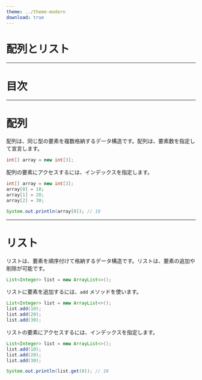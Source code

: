 ```yaml
---
theme: ../theme-modern
download: true
---
```


# 配列とリスト

---

# 目次

<Toc maxDepth="1"></Toc>

---

# 配列

配列は、同じ型の要素を複数格納するデータ構造です。配列は、要素数を指定して宣言します。

```java
int[] array = new int[3];
```

配列の要素にアクセスするには、インデックスを指定します。

```java
int[] array = new int[3];
array[0] = 10;
array[1] = 20;
array[2] = 30;

System.out.println(array[0]); // 10
```

---

# リスト

リストは、要素を順序付けて格納するデータ構造です。リストは、要素の追加や削除が可能です。

```java
List<Integer> list = new ArrayList<>();
```

リストに要素を追加するには、`add` メソッドを使います。

```java
List<Integer> list = new ArrayList<>();
list.add(10);
list.add(20);
list.add(30);
```

リストの要素にアクセスするには、インデックスを指定します。

```java
List<Integer> list = new ArrayList<>();
list.add(10);
list.add(20);
list.add(30);

System.out.println(list.get(0)); // 10
```
